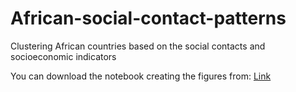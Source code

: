 # African-social-contact-patterns
Clustering African countries based on the social contacts and socioeconomic indicators


You can download the notebook creating the figures from:
[Link](https://drive.google.com/file/d/1FDLzdzF3b9Itq1cmutDas3o-kWQj2iA6/view?usp=share_link)